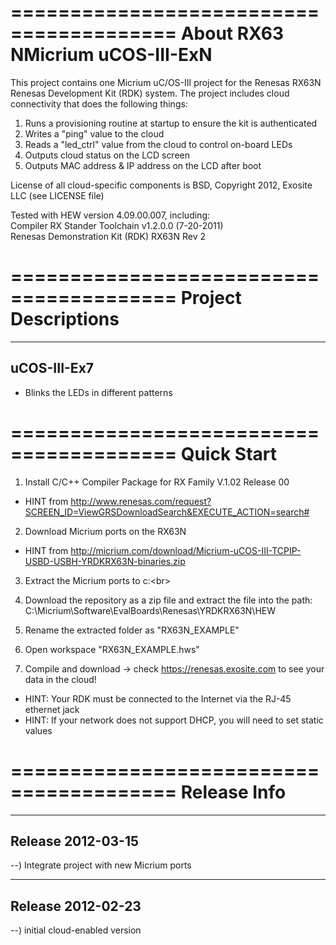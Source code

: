 ========================================
About RX63 NMicrium uCOS-III-ExN
========================================
This project contains one Micrium uC/OS-III project for the Renesas RX63N 
Renesas Development Kit (RDK) system.  The project includes cloud connectivity
that does the following things:<br>
1) Runs a provisioning routine at startup to ensure the kit is authenticated<br>
2) Writes a "ping" value to the cloud<br>
3) Reads a "led_ctrl" value from the cloud to control on-board LEDs<br>
4) Outputs cloud status on the LCD screen<br>
5) Outputs MAC address & IP address on the LCD after boot<br>

License of all cloud-specific components is BSD, Copyright 2012, Exosite LLC 
(see LICENSE file)<br>

Tested with HEW version 4.09.00.007, including:<br>
Compiler RX Stander Toolchain v1.2.0.0  (7-20-2011)<br>
Renesas Demonstration Kit (RDK) RX63N Rev 2

========================================
Project Descriptions
========================================
----------------------------------------
uCOS-III-Ex7
----------------------------------------
* Blinks the LEDs in different patterns<br>

========================================
Quick Start
========================================
1) Install C/C++ Compiler Package for RX Family V.1.02 Release 00  
* HINT from http://www.renesas.com/request?SCREEN_ID=ViewGRSDownloadSearch&EXECUTE_ACTION=search#<br>

2) Download Micrium ports on the RX63N
* HINT from http://micrium.com/download/Micrium-uCOS-III-TCPIP-USBD-USBH-YRDKRX63N-binaries.zip<br>

3) Extract the Micrium ports to c:\<br>

4) Download the repository as a zip file and extract the file into the path:<br>
   C:\Micrium\Software\EvalBoards\Renesas\YRDKRX63N\HEW<br>

5) Rename the extracted folder as "RX63N_EXAMPLE"<br>

6) Open workspace "RX63N_EXAMPLE.hws"<br>

5) Compile and download -> check https://renesas.exosite.com to see your data
in the cloud!<br>
* HINT: Your RDK must be connected to the Internet via the RJ-45 ethernet jack<br>
* HINT: If your network does not support DHCP, you will need to set static 
        values<br>


========================================
Release Info
========================================
----------------------------------------
Release 2012-03-15
----------------------------------------
--) Integrate project with new Micrium ports<br>

----------------------------------------
Release 2012-02-23
----------------------------------------
--) initial cloud-enabled version<br>
